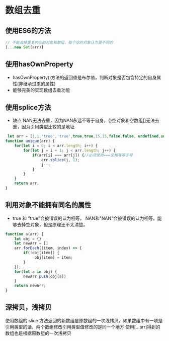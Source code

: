 # 数组去重

## 使用ES6的方法

```js
// 不能去掉重复的空的对象和数组，每个空的对象认为是不同的
[...new Set(arr)]
```

## 使用hasOwnProperty

* hasOwnProperty()方法的返回值是布尔值，判断对象是否包含特定的自身属性(非继承过来的属性)
* 能够完美的实现数组去重功能

## 使用splice方法

* 缺点 NAN无法去重，因为NAN永远不等于自身，{}空对象和空数组[]无法去重，因为引用类型比较的是地址

```js
 let arr = [1,1,'true','true',true,true,15,15,false,false, undefined,undefined, null,null, NaN, NaN,'NaN', 0, 0,'a', 'a',{},{}]
function unique(arr) {
    for(let i = 0; i < arr.length; i++) {
        for(let j = i + 1; j < arr.length; j++) {
            if(arr[i] === arr[j]) {//必须使用===全相等等于号
                arr.splice(j, 1);
                j--;
            }
        }
    }
    return arr;
}
```

## 利用对象不能拥有同名的属性

* true 和 "true"会被错误的认为相等， NAN和"NAN"会被错误的认为相等。能够去掉空对象，但是原理还不太清楚。

```js
function a(arr) {
    let obj = {}
    let newArr = []
    arr.forEach((item, index) => {
        if(!obj[item]) {
             obj[item] = item;
        }
    });
    for(let a in obj) {
        newArr.push(obj[a])
    }
    return newArr;
}
```

## 深拷贝，浅拷贝

使用数组的 slice 方法返回的新数组是原数组的一次浅拷贝，如果数组中有一项是引用类型的话，两个数组修改引用类型值修改的是同一个地方
使用[...arr]得到的数组也是根据原数组的一次浅拷贝